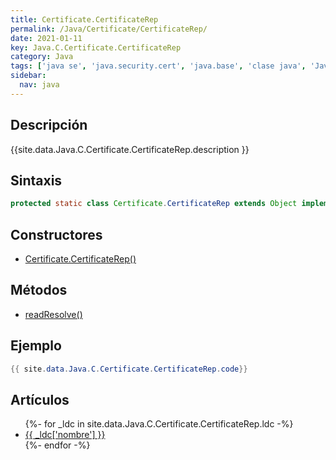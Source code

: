```yaml
---
title: Certificate.CertificateRep
permalink: /Java/Certificate/CertificateRep/
date: 2021-01-11
key: Java.C.Certificate.CertificateRep
category: Java
tags: ['java se', 'java.security.cert', 'java.base', 'clase java', 'Java 1.3']
sidebar: 
  nav: java
---
```


## Descripción
{{site.data.Java.C.Certificate.CertificateRep.description }}

## Sintaxis
~~~java
protected static class Certificate.CertificateRep extends Object implements Serializable
~~~

## Constructores
* [Certificate.CertificateRep()](/Java/Certificate/CertificateRep/Certificate/CertificateRep/)

## Métodos
* [readResolve()](/Java/Certificate/CertificateRep/readResolve)

## Ejemplo
~~~java
{{ site.data.Java.C.Certificate.CertificateRep.code}}
~~~

## Artículos
<ul>
{%- for _ldc in site.data.Java.C.Certificate.CertificateRep.ldc -%}
   <li>
       <a href="{{_ldc['url'] }}">{{ _ldc['nombre'] }}</a>
   </li>
{%- endfor -%}
</ul>
